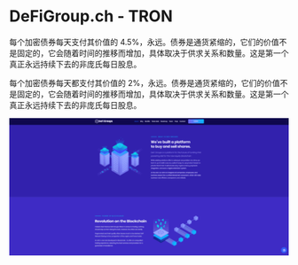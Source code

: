 # DeFiGroup.ch - TRON

每个加密债券每天支付其价值的 4.5%，永远。债券是通货紧缩的，它们的价值不是固定的，它会随着时间的推移而增加，具体取决于供求关系和数量。这是第一个真正永远持续下去的非庞氏每日股息。

每个加密债券每天都支付其价值的 2%，永远。债券是通货紧缩的，它们的价值不是固定的，它会随着时间的推移而增加，具体取决于供求关系和数量。这是第一个真正永远持续下去的非庞氏每日股息。

![B1-4-1024x503](B1-4-1024x503.png)

